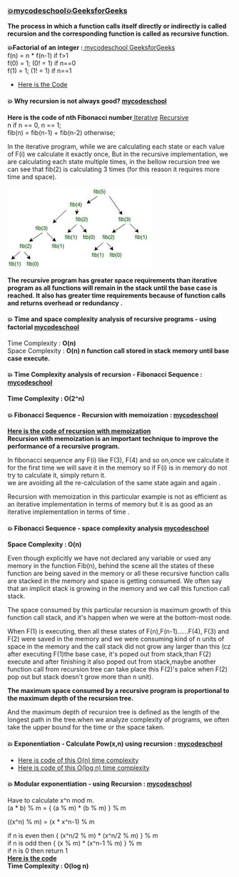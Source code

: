 ### [:boom:mycodeschool](https://www.youtube.com/watch?v=_OmRGjbyzno&list=PL2_aWCzGMAwLz3g66WrxFGSXvSsvyfzCO)[:boom:GeeksforGeeks](https://www.geeksforgeeks.org/recursion/)    
**The process in which a function calls itself directly or indirectly is called recursion and the corresponding function is called as recursive function.**  

**:boom:Factorial of an integer :**[ mycodeschool](https://www.youtube.com/watch?v=_OmRGjbyzno&list=PL2_aWCzGMAwLz3g66WrxFGSXvSsvyfzCO)[ GeeksforGeeks](https://www.geeksforgeeks.org/recursion/)    
 f(n) = n * f(n-1) if f>1  
 f(0) = 1; (0! = 1)  if n==0    
 f(1) = 1; (1! = 1)  if n==1   
 * [Here is the Code](https://github.com/Durjoy001/Data-Structure-and-Algorithms/blob/master/Recursion%20and%20Backtracking/Recursion/Find%20the%20Factorial%20of%20n%20using%20recursion.cpp)  
 
 #### :boom: Why recursion is not always good?  [mycodeschool]( https://www.youtube.com/watch?v=GM9sA5PtznY&list=PL2_aWCzGMAwLz3g66WrxFGSXvSsvyfzCO&index=2)    
 **Here is the code of nth Fibonacci number**[ Iterative](https://github.com/Durjoy001/Data-Structure-and-Algorithms/blob/master/Recursion%20and%20Backtracking/Recursion/Find%20the%20nth%20Fibonacci%20(Iterative).cpp) [ Recursive](https://github.com/Durjoy001/Data-Structure-and-Algorithms/blob/master/Recursion%20and%20Backtracking/Recursion/Find%20the%20nth%20Fibonacci%20(recursive).cpp)     
 n if n == 0, n == 1;        
 fib(n) = fib(n-1) + fib(n-2) otherwise;  
 
 In the iterative program, while we are calculating each state or each 
 value of F(i) we calculate it exactly once, But in the recursive implementation, we are calculating each state  multiple times, in the bellow recursion tree
 we can see that fib(2) is calculating 3 times (for this reason it requires more time and space).    
 
  ![Recursion Tree](https://github.com/Durjoy001/Data-Structure-and-Algorithms/blob/master/Recursion%20and%20Backtracking/Recursion/fib1.png)       
  
  **The recursive program has greater space requirements than iterative program as all functions will remain in the stack until the base case is reached. It also has greater time requirements because of function calls and returns overhead or redundancy .**    
  
  #### :boom: Time and space complexity analysis of recursive programs - using factorial [mycodeschool]( https://www.youtube.com/watch?v=GM9sA5PtznY&list=PL2_aWCzGMAwLz3g66WrxFGSXvSsvyfzCO&index=2)    
  Time Complexity : **O(n)**    
  Space Complexity : **O(n) n function call stored in stack memory until base case execute.**   
  
  #### :boom: Time Complexity analysis of recursion - Fibonacci Sequence : [mycodeschool]( https://www.youtube.com/watch?v=GM9sA5PtznY&list=PL2_aWCzGMAwLz3g66WrxFGSXvSsvyfzCO&index=2)   
  **Time Complexity : O(2^n)**     
  
  #### :boom: Fibonacci Sequence - Recursion with memoization : [mycodeschool](https://www.youtube.com/watch?v=UxICsjrdlJA&list=PL2_aWCzGMAwLz3g66WrxFGSXvSsvyfzCO&index=5)   
  **[Here is the code of recursion with memoization](https://github.com/Durjoy001/Data-Structure-and-Algorithms/blob/master/Recursion%20and%20Backtracking/Recursion/Fibonacci%20Sequence%20-%20Recursion%20with%20memoization.cpp)**      
**Recursion with memoization is an important technique to improve the performance of a recursive program.**    

In fibonacci sequence any F(i) like F(3), F(4) and so on,once we calculate it for the first time we will save it in the memory so if 
F(i) is in memory do not try to calculate it, simply return it.   
we are avoiding all the re-calculation of the same state again and again .   

Recursion with memoization in this particular example is not as efficient as an iterative implementation in terms of memory but it is as good as an iterative implementation in terms of time .     

#### :boom: Fibonacci Sequence - space complexity analysis [mycodeschool](https://www.youtube.com/watch?v=dxyYP3BSdcQ&list=PL2_aWCzGMAwLz3g66WrxFGSXvSsvyfzCO&index=6)   

**Space Complexity : O(n)**  

Even though explicitly we have not declared any variable or used 
any memory in the function Fib(n), behind the scene all the states of these function are
being saved in the memory or all these recursive function calls are stacked in the memory and space
is getting consumed. We often say that an implicit stack is growing in the memory and we call this function call stack.    

The space consumed by this particular recursion is maximum growth of this function call stack, and it's happen when we were at the bottom-most node.   

When F(1) is executing, then all these states of F(n),F(n-1)......F(4), F(3) and F(2) were saved 
in the memory and we were consuming kind of n units of space in the memory and the call 
stack did not grow any larger than this (cz after executing F(1)the base case, it's poped out from stack,than F(2) execute and after finishing it also poped out from stack,maybe another function call from recursion tree can take place this F(2)'s palce when F(2) pop out but stack doesn't grow more than n unit).   

**The maximum space consumed by a recursive program is proportional to the maximum depth of the recursion tree.**  

And the maximum depth of recursion tree is defined as the length of the longest path in the tree.when we analyze complexity of programs, we often take the upper bound for the time or the space taken.         

#### :boom: Exponentiation - Calculate Pow(x,n) using recursion : [mycodeschool](https://www.youtube.com/watch?v=wAyrtLAeWvI&list=PL2_aWCzGMAwLz3g66WrxFGSXvSsvyfzCO&index=7)     
* [Here is code of this O(n) time complexity](https://github.com/Durjoy001/Data-Structure-and-Algorithms/blob/master/Recursion%20and%20Backtracking/Recursion/Exponentiation%20-%20Calculate%20Pow(x%2Cn)%20using%20recursion(%20O(n)%20time).cpp)    
* [Here is code of this O(log n) time complexity](https://github.com/Durjoy001/Data-Structure-and-Algorithms/blob/master/Recursion%20and%20Backtracking/Recursion/Exponentiation%20-%20Calculate%20Pow(x%2Cn)%20using%20recursion(%20O(log%20n)%20time).cpp)      

#### :boom: Modular exponentiation - using Recursion : [mycodeschool](https://www.youtube.com/watch?v=nO7_qu2kd1Q&list=PL2_aWCzGMAwLz3g66WrxFGSXvSsvyfzCO&index=8)   
Have to calculate x^n mod m.   
(a * b) % m =  { (a % m) * (b % m) } % m  

((x^n) % m) = (x * x^n-1) % m    

if n is even then { (x^n/2 % m) * (x^n/2 % m) } % m      
if n is odd then  { (x % m) * (x^n-1 % m) } % m      
if n is 0 then return 1   
**[Here is the code](https://github.com/Durjoy001/Data-Structure-and-Algorithms/blob/master/Recursion%20and%20Backtracking/Recursion/Modular%20exponentiation%20-%20using%20Recursion.cpp)**         
**Time Complexity : O(log n)**    







  
  
  
  
  
 
 
 
 
 


